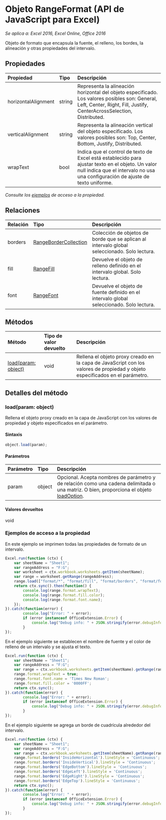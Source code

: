 # Objeto RangeFormat (API de JavaScript para Excel)

_Se aplica a: Excel 2016, Excel Online, Office 2016_

Objeto de formato que encapsula la fuente, el relleno, los bordes, la alineación y otras propiedades del intervalo.

## Propiedades

| Propiedad   | Tipo|Descripción
|:---------------|:--------|:----------|
|horizontalAlignment|string|Representa la alineación horizontal del objeto especificado. Los valores posibles son: General, Left, Center, Right, Fill, Justify, CenterAcrossSelection, Distributed.|
|verticalAlignment|string|Representa la alineación vertical del objeto especificado. Los valores posibles son: Top, Center, Bottom, Justify, Distributed.|
|wrapText|bool|Indica que el control de texto de Excel está establecido para ajustar texto en el objeto. Un valor null indica que el intervalo no usa una configuración de ajuste de texto uniforme.|

_Consulte los [ejemplos](#property-access-examples) de acceso a la propiedad._

## Relaciones
| Relación | Tipo|Descripción|
|:---------------|:--------|:----------|
|borders|[RangeBorderCollection](rangebordercollection.md)|Colección de objetos de borde que se aplican al intervalo global seleccionado. Solo lectura.|
|fill|[RangeFill](rangefill.md)|Devuelve el objeto de relleno definido en el intervalo global. Solo lectura.|
|font|[RangeFont](rangefont.md)|Devuelve el objeto de fuente definido en el intervalo global seleccionado. Solo lectura.|

## Métodos

| Método   | Tipo de valor devuelto|Descripción|
|:---------------|:--------|:----------|
|[load(param: object)](#loadparam-object)|void|Rellena el objeto proxy creado en la capa de JavaScript con los valores de propiedad y objeto especificados en el parámetro.|

## Detalles del método

### load(param: object)
Rellena el objeto proxy creado en la capa de JavaScript con los valores de propiedad y objeto especificados en el parámetro.

#### Sintaxis
```js
object.load(param);
```

#### Parámetros
| Parámetro   | Tipo|Descripción|
|:---------------|:--------|:----------|
|param|object|Opcional. Acepta nombres de parámetro y de relación como una cadena delimitada o una matriz. O bien, proporciona el objeto [loadOption](loadoption.md).|

#### Valores devueltos
void
### Ejemplos de acceso a la propiedad

En este ejemplo se imprimen todas las propiedades de formato de un intervalo. 

```js
Excel.run(function (ctx) { 
	var sheetName = "Sheet1";
	var rangeAddress = "F:G";
	var worksheet = ctx.workbook.worksheets.getItem(sheetName);
	var range = worksheet.getRange(rangeAddress);
	range.load(["format/*", "format/fill", "format/borders", "format/font"]);
	return ctx.sync().then(function() {
		console.log(range.format.wrapText);
		console.log(range.format.fill.color);
		console.log(range.format.font.name);
	});
}).catch(function(error) {
		console.log("Error: " + error);
		if (error instanceof OfficeExtension.Error) {
			console.log("Debug info: " + JSON.stringify(error.debugInfo));
		}
});
```

En el ejemplo siguiente se establecen el nombre de fuente y el color de relleno de un intervalo y se ajusta el texto. 

```js
Excel.run(function (ctx) { 
	var sheetName = "Sheet1";
	var rangeAddress = "F:G";
	var range = ctx.workbook.worksheets.getItem(sheetName).getRange(rangeAddress);
	range.format.wrapText = true;
	range.format.font.name = 'Times New Roman';
	range.format.fill.color = '0000FF';
	return ctx.sync(); 
}).catch(function(error) {
		console.log("Error: " + error);
		if (error instanceof OfficeExtension.Error) {
			console.log("Debug info: " + JSON.stringify(error.debugInfo));
		}
});
```

En el ejemplo siguiente se agrega un borde de cuadrícula alrededor del intervalo.

```js
Excel.run(function (ctx) { 
	var sheetName = "Sheet1";
	var rangeAddress = "F:G";
	var range = ctx.workbook.worksheets.getItem(sheetName).getRange(rangeAddress);
	range.format.borders('InsideHorizontal').lineStyle = 'Continuous';
	range.format.borders('InsideVertical').lineStyle = 'Continuous';
	range.format.borders('EdgeBottom').lineStyle = 'Continuous';
	range.format.borders('EdgeLeft').lineStyle = 'Continuous';
	range.format.borders('EdgeRight').lineStyle = 'Continuous';
	range.format.borders('EdgeTop').lineStyle = 'Continuous';
	return ctx.sync(); 
}).catch(function(error) {
		console.log("Error: " + error);
		if (error instanceof OfficeExtension.Error) {
			console.log("Debug info: " + JSON.stringify(error.debugInfo));
		}
});
```
